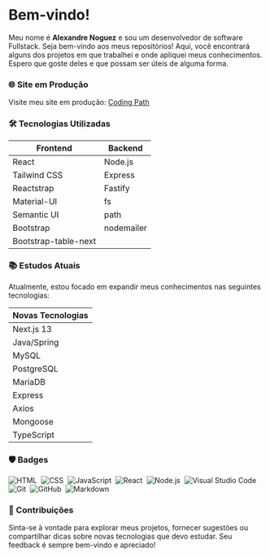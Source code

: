 # Bem-vindo!

Meu nome é **Alexandre Noguez** e sou um desenvolvedor de software Fullstack. Seja bem-vindo aos meus repositórios! Aqui, você encontrará alguns dos projetos em que trabalhei e onde apliquei meus conhecimentos. Espero que goste deles e que possam ser úteis de alguma forma.

### 🌐 Site em Produção

Visite meu site em produção: [Coding Path](https://codingpath-alexandrenoguez.vercel.app/)

### 🛠️ Tecnologias Utilizadas

| Frontend            | Backend           |
| ------------------- | ----------------- |
| React               | Node.js           |
| Tailwind CSS        | Express           |
| Reactstrap          | Fastify           |
| Material-UI         | fs                |
| Semantic UI         | path              |
| Bootstrap           | nodemailer        |
| Bootstrap-table-next|                   |

### 📚 Estudos Atuais

Atualmente, estou focado em expandir meus conhecimentos nas seguintes tecnologias:

| Novas Tecnologias   |
| ------------------- |
| Next.js 13          |
| Java/Spring         |
| MySQL               |
| PostgreSQL          |
| MariaDB             |
| Express             |
| Axios               |
| Mongoose            |
| TypeScript          |

### 🛡️ Badges

![HTML](https://img.shields.io/badge/-HTML-05122A?style=flat&logo=HTML5)&nbsp;
![CSS](https://img.shields.io/badge/-CSS-05122A?style=flat&logo=CSS3&logoColor=1572B6)&nbsp;
![JavaScript](https://img.shields.io/badge/-JavaScript-05122A?style=flat&logo=javascript)&nbsp;
![React](https://img.shields.io/badge/-React-05122A?style=flat&logo=react)&nbsp;
![Node.js](https://img.shields.io/badge/-Node.js-05122A?style=flat&logo=node.js)&nbsp;
![Visual Studio Code](https://img.shields.io/badge/-Visual%20Studio%20Code-05122A?style=flat&logo=visual-studio-code&logoColor=007ACC)&nbsp;
![Git](https://img.shields.io/badge/-Git-05122A?style=flat&logo=git)&nbsp;
![GitHub](https://img.shields.io/badge/-GitHub-05122A?style=flat&logo=github)&nbsp;
![Markdown](https://img.shields.io/badge/-Markdown-05122A?style=flat&logo=markdown)&nbsp;

### 🤝 Contribuições

Sinta-se à vontade para explorar meus projetos, fornecer sugestões ou compartilhar dicas sobre novas tecnologias que devo estudar. Seu feedback é sempre bem-vindo e apreciado!
